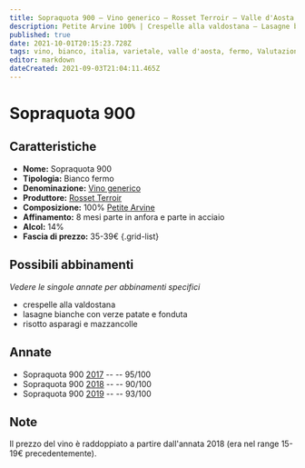 ```yaml
---
title: Sopraquota 900 – Vino generico – Rosset Terroir – Valle d'Aosta (IT) – 35-39€ – 4★-5★
description: Petite Arvine 100% | Crespelle alla valdostana – Lasagne bianche con verze patate e fonduta – Risotto asparagi e mazzancolle
published: true
date: 2021-10-01T20:15:23.728Z
tags: vino, bianco, italia, varietale, valle d'aosta, fermo, Valutazioni | 5 stelle, anfora, petite arvine, crespelle alla valdostana, lasagne bianche con verze patate e fonduta, risotto asparagi e mazzancolle, 35-39€ 
editor: markdown
dateCreated: 2021-09-03T21:04:11.465Z
---
```


# Sopraquota 900

## Caratteristiche
- **Nome:** Sopraquota 900
- **Tipologia:** Bianco fermo
- **Denominazione:** [Vino generico](/denominazioni/Italia/Vino-Generico) 
- **Produttore:** [Rosset Terroir](/produttori/Italia/Valle-d-Aosta/Rosset-Terroir) 
- **Composizione:** 100% [Petite Arvine](/vitigni/Italia/bacca-bianca/petite-arvine) 
- **Affinamento:** 8 mesi parte in anfora e parte in acciaio
- **Alcol:** 14%
- **Fascia di prezzo:** 35-39€
{.grid-list}




## Possibili abbinamenti
*Vedere le singole annate per abbinamenti specifici*

- crespelle alla valdostana
- lasagne bianche con verze patate e fonduta
- risotto asparagi e mazzancolle

## Annate
- Sopraquota 900 [2017](vini/Italia/Valle-d-Aosta/Rosset-Terroir/Sopraquota-900/2017) -- <span class="star-5"></span> -- 95/100
- Sopraquota 900 [2018](vini/Italia/Valle-d-Aosta/Rosset-Terroir/Sopraquota-900/2018) -- <span class="star-4"></span> -- 90/100
- Sopraquota 900 [2019](vini/Italia/Valle-d-Aosta/Rosset-Terroir/Sopraquota-900/2019) -- <span class="star-5"></span> -- 93/100

## Note
Il prezzo del vino è raddoppiato a partire dall'annata 2018 (era nel range 15-19€ precedentemente).